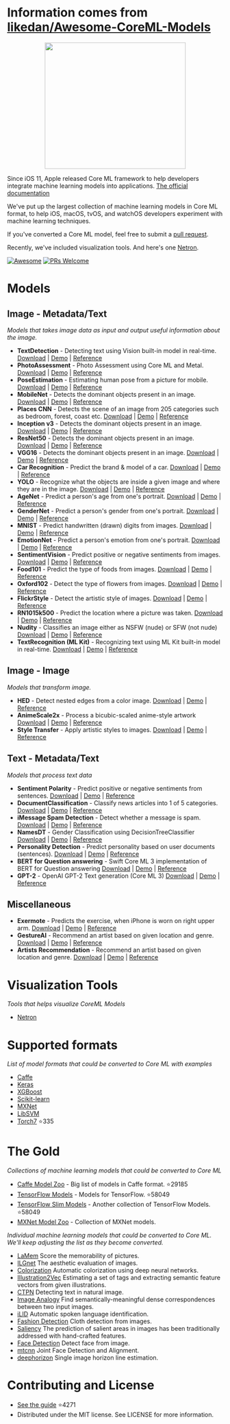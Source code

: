 # Information comes from [likedan/Awesome-CoreML-Models](https://github.com/likedan/Awesome-CoreML-Models)


<!--
Title: Awesome Core ML Models
Description: A curated list of machine learning models in Core ML format.
Author: Kedan Li
-->
<p align="center">
<img src="images/coreml.png" width="329" height="295"/>
</p>


Since iOS 11, Apple released Core ML framework to help developers integrate machine learning models into applications. [The official documentation](https://developer.apple.com/documentation/coreml)

We've put up the largest collection of machine learning models in Core ML format, to help  iOS, macOS, tvOS, and watchOS developers experiment with machine learning techniques.

If you've converted a Core ML model, feel free to submit a [pull request](https://github.com/likedan/Awesome-CoreML-Models/compare).

Recently, we've included visualization tools. And here's one [Netron](https://lutzroeder.github.io/Netron).

[![Awesome](https://cdn.rawgit.com/sindresorhus/awesome/d7305f38d29fed78fa85652e3a63e154dd8e8829/media/badge.svg)](https://github.com/sindresorhus/awesome)
[![PRs Welcome](https://img.shields.io/badge/PRs-welcome-brightgreen.svg)](http://makeapullrequest.com)

# Models

## Image - Metadata/Text
*Models that takes image data as input and output useful information about the image.*
* **TextDetection** - Detecting text using Vision built-in model in real-time. [Download]() | [Demo](https://github.com/tucan9389/TextDetection-CoreML) | [Reference](https://developer.apple.com/documentation/vision)
* **PhotoAssessment** - Photo Assessment using Core ML and Metal. [Download](https://github.com/yulingtianxia/PhotoAssessment/blob/master/PhotoAssessment-Sample/Sources/NIMANasnet.mlmodel) | [Demo](https://github.com/yulingtianxia/PhotoAssessment) | [Reference](https://arxiv.org/abs/1709.05424)
* **PoseEstimation** - Estimating human pose from a picture for mobile. [Download](https://github.com/edvardHua/PoseEstimationForMobile/tree/master/release) | [Demo](https://github.com/tucan9389/PoseEstimation-CoreML) | [Reference](https://github.com/edvardHua/PoseEstimationForMobile)
* **MobileNet** - Detects the dominant objects present in an image. [Download](https://github.com/hollance/MobileNet-CoreML/raw/master/MobileNet.mlmodel) | [Demo](https://github.com/hollance/MobileNet-CoreML) | [Reference](https://arxiv.org/abs/1704.04861)
* **Places CNN** - Detects the scene of an image from 205 categories such as bedroom, forest, coast etc. [Download](https://github.com/hollance/MobileNet-CoreML/raw/master/MobileNet.mlmodel) | [Demo](https://github.com/chenyi1989/CoreMLDemo) | [Reference](http://places.csail.mit.edu/index.html)
* **Inception v3** - Detects the dominant objects present in an image. [Download](https://github.com/yulingtianxia/Core-ML-Sample/blob/master/CoreMLSample/Inceptionv3.mlmodel) | [Demo](https://github.com/yulingtianxia/Core-ML-Sample/) | [Reference](https://arxiv.org/abs/1512.00567)
* **ResNet50** - Detects the dominant objects present in an image. [Download](https://github.com/ytakzk/CoreML-samples/blob/master/CoreML-samples/Resnet50.mlmodel) | [Demo](https://github.com/ytakzk/CoreML-samples) | [Reference](https://arxiv.org/abs/1512.03385)
* **VGG16** - Detects the dominant objects present in an image. [Download](https://docs-assets.developer.apple.com/coreml/models/VGG16.mlmodel) | [Demo](https://github.com/alaphao/CoreMLExample) | [Reference](https://arxiv.org/abs/1409.1556)
* **Car Recognition** - Predict the brand & model of a car. [Download](https://github.com/likedan/Core-ML-Car-Recognition/blob/master/Convert/CarRecognition.mlmodel) | [Demo](https://github.com/ytakzk/CoreML-samples) | [Reference](http://mmlab.ie.cuhk.edu.hk/datasets/comp_cars/index.html)
* **YOLO** - Recognize what the objects are inside a given image and where they are in the image. [Download](https://github.com/hollance/YOLO-CoreML-MPSNNGraph/blob/master/TinyYOLO-CoreML/TinyYOLO-CoreML/TinyYOLO.mlmodel) | [Demo](https://github.com/hollance/YOLO-CoreML-MPSNNGraph) | [Reference](http://machinethink.net/blog/object-detection-with-yolo)
* **AgeNet** - Predict a person's age from one's portrait. [Download](https://drive.google.com/file/d/0B1ghKa_MYL6mT1J3T1BEeWx4TWc/view?usp=sharing) | [Demo](https://github.com/cocoa-ai/FacesVisionDemo) | [Reference](http://www.openu.ac.il/home/hassner/projects/cnn_agegender/)
* **GenderNet** - Predict a person's gender from one's portrait. [Download](https://drive.google.com/file/d/0B1ghKa_MYL6mYkNsZHlyc2ZuaFk/view?usp=sharing) | [Demo](https://github.com/cocoa-ai/FacesVisionDemo) | [Reference](http://www.openu.ac.il/home/hassner/projects/cnn_agegender/)
* **MNIST** - Predict handwritten (drawn) digits from images. [Download](https://github.com/ph1ps/MNIST-CoreML/raw/master/MNISTPrediction/MNIST.mlmodel) | [Demo](https://github.com/ph1ps/MNIST-CoreML) | [Reference](http://yann.lecun.com/exdb/mnist/)
* **EmotionNet** - Predict a person's emotion from one's portrait. [Download](https://drive.google.com/file/d/0B1ghKa_MYL6mTlYtRGdXNFlpWDQ/view?usp=sharing) | [Demo](https://github.com/cocoa-ai/FacesVisionDemo) | [Reference](http://www.openu.ac.il/home/hassner/projects/cnn_emotions/)
* **SentimentVision** - Predict positive or negative sentiments from images. [Download](https://drive.google.com/open?id=0B1ghKa_MYL6mZ0dITW5uZlgyNTg) | [Demo](https://github.com/cocoa-ai/SentimentVisionDemo) | [Reference](http://www.sciencedirect.com/science/article/pii/S0262885617300355?via%3Dihub)
* **Food101** - Predict the type of foods from images. [Download](https://drive.google.com/open?id=0B5TjkH3njRqnVjBPZGRZbkNITjA) | [Demo](https://github.com/ph1ps/Food101-CoreML) | [Reference](http://visiir.lip6.fr/explore)
* **Oxford102** - Detect the type of flowers from images. [Download](https://drive.google.com/file/d/0B1ghKa_MYL6meDBHT2NaZGxkNzQ/view?usp=sharing) | [Demo](https://github.com/cocoa-ai/FlowersVisionDemo) | [Reference](http://jimgoo.com/flower-power/)
* **FlickrStyle** - Detect the artistic style of images. [Download](https://drive.google.com/file/d/0B1ghKa_MYL6meDBHT2NaZGxkNzQ/view?usp=sharing) | [Demo](https://github.com/cocoa-ai/StylesVisionDemo) | [Reference](http://sergeykarayev.com/files/1311.3715v3.pdf)
* **RN1015k500** - Predict the location where a picture was taken. [Download](https://s3.amazonaws.com/aws-bigdata-blog/artifacts/RN1015k500/RN1015k500.mlmodel) | [Demo](https://github.com/awslabs/MXNet2CoreML_iOS_sample_app) | [Reference](https://aws.amazon.com/blogs/ai/estimating-the-location-of-images-using-mxnet-and-multimedia-commons-dataset-on-aws-ec2)
* **Nudity** - Classifies an image either as NSFW (nude) or SFW (not nude)
 [Download](https://drive.google.com/open?id=0B5TjkH3njRqncDJpdDB1Tkl2S2s) | [Demo](https://github.com/ph1ps/Nudity-CoreML) | [Reference](https://github.com/yahoo/open_nsfw)
* **TextRecognition (ML Kit)** - Recognizing text using ML Kit built-in model in real-time. [Download]() | [Demo](https://github.com/tucan9389/TextRecognition-MLKit) | [Reference](https://firebase.google.com/docs/ml-kit/ios/recognize-text)


## Image - Image
*Models that transform image.*
* **HED** - Detect nested edges from a color image. [Download](https://github.com/s1ddok/HED-CoreML/blob/master/HED-CoreML/Models/HED_so.mlmodel) | [Demo](https://github.com/s1ddok/HED-CoreML) | [Reference](http://dl.acm.org/citation.cfm?id=2654889)
* **AnimeScale2x** - Process a bicubic-scaled anime-style artwork [Download](https://github.com/imxieyi/waifu2x-ios/blob/master/waifu2x/models/anime_noise0_model.mlmodel) | [Demo](https://github.com/imxieyi/waifu2x-ios) | [Reference](https://arxiv.org/abs/1501.00092)
* **Style Transfer** - Apply artistic styles to images. [Download](https://github.com/jcjohnson/fast-neural-style) | [Demo](https://github.com/jcjohnson/fast-neural-style) | [Reference](http://cs.stanford.edu/people/jcjohns/eccv16/)


## Text - Metadata/Text
*Models that process text data*
* **Sentiment Polarity** - Predict positive or negative sentiments from sentences. [Download](https://github.com/cocoa-ai/SentimentCoreMLDemo/raw/master/SentimentPolarity/Resources/SentimentPolarity.mlmodel) | [Demo](https://github.com/cocoa-ai/SentimentCoreMLDemo) | [Reference](http://boston.lti.cs.cmu.edu/classes/95-865-K/HW/HW3/)
* **DocumentClassification** - Classify news articles into 1 of 5 categories. [Download](https://github.com/toddkramer/DocumentClassifier/blob/master/Sources/DocumentClassification.mlmodel) | [Demo](https://github.com/toddkramer/DocumentClassifier) | [Reference](https://github.com/toddkramer/DocumentClassifier/)
* **iMessage Spam Detection** - Detect whether a message is spam. [Download](https://github.com/gkswamy98/imessage-spam-detection/blob/master/MessageClassifier.mlmodel) | [Demo](https://github.com/gkswamy98/imessage-spam-detection/tree/master) | [Reference](http://www.dt.fee.unicamp.br/~tiago/smsspamcollection/)
* **NamesDT** - Gender Classification using DecisionTreeClassifier [Download](https://github.com/cocoa-ai/NamesCoreMLDemo/blob/master/Names/Resources/NamesDT.mlmodel) | [Demo](https://github.com/cocoa-ai/NamesCoreMLDemo) | [Reference](http://nlpforhackers.io/)
* **Personality Detection** - Predict personality based on user documents (sentences). [Download](https://github.com/novinfard/profiler-sentiment-analysis/tree/master/ios_app/ProfilerSA/ML%20Models) | [Demo](https://github.com/novinfard/profiler-sentiment-analysis/) | [Reference](https://github.com/novinfard/profiler-sentiment-analysis/blob/master/dissertation-v6.pdf)
* **BERT for Question answering** - Swift Core ML 3 implementation of BERT for Question answering [Download](https://github.com/huggingface/swift-coreml-transformers/blob/master/Resources/BERTSQUADFP16.mlmodel) | [Demo](https://github.com/huggingface/swift-coreml-transformers#-bert) | [Reference](https://github.com/huggingface/pytorch-transformers#run_squadpy-fine-tuning-on-squad-for-question-answering)
* **GPT-2** - OpenAI GPT-2 Text generation (Core ML 3) [Download](https://github.com/huggingface/swift-coreml-transformers/blob/master/Resources/gpt2-512.mlmodel) | [Demo](https://github.com/huggingface/swift-coreml-transformers#-gpt-2) | [Reference](https://github.com/huggingface/pytorch-transformers)
## Miscellaneous
* **Exermote** - Predicts the exercise, when iPhone is worn on right upper arm. [Download](https://github.com/Lausbert/Exermote/tree/master/ExermoteInference) | [Demo](https://github.com/Lausbert/Exermote/tree/master/ExermoteInference) | [Reference](http://lausbert.com/2017/08/03/exermote/)
* **GestureAI** - Recommend an artist based on given location and genre. [Download](https://goo.gl/avdMjD) | [Demo](https://github.com/akimach/GestureAI-CoreML-iOS) | [Reference](https://github.com/akimach/GestureAI-iOS/tree/master/GestureAI)
* **Artists Recommendation** - Recommend an artist based on given location and genre. [Download](https://github.com/agnosticdev/Blog-Examples/blob/master/UsingCoreMLtoCreateASongRecommendationEngine/Artist.mlmodel) | [Demo]() | [Reference](https://www.agnosticdev.com/blog-entry/python/using-scikit-learn-and-coreml-create-music-recommendation-engine)


# Visualization Tools
*Tools that helps visualize CoreML Models*
* [Netron](https://lutzroeder.github.io/Netron)

# Supported formats
*List of model formats that could be converted to Core ML with examples*
* [Caffe](https://apple.github.io/coremltools/generated/coremltools.converters.caffe.convert.html)
* [Keras](https://apple.github.io/coremltools/generated/coremltools.converters.keras.convert.html)
* [XGBoost](https://apple.github.io/coremltools/generated/coremltools.converters.xgboost.convert.html)
* [Scikit-learn](https://apple.github.io/coremltools/generated/coremltools.converters.sklearn.convert.html)
* [MXNet](https://aws.amazon.com/blogs/ai/bring-machine-learning-to-ios-apps-using-apache-mxnet-and-apple-core-ml/)
* [LibSVM](https://apple.github.io/coremltools/generated/coremltools.converters.libsvm.convert.html)
* [Torch7](https://github.com/prisma-ai/torch2coreml) :star:335

# The Gold
*Collections of machine learning models that could be converted to Core ML*

* [Caffe Model Zoo](https://github.com/BVLC/caffe/wiki/Model-Zoo) - Big list of models in Caffe format. :star:29185
* [TensorFlow Models](https://github.com/tensorflow/models) - Models for TensorFlow. :star:58049
* [TensorFlow Slim Models](https://github.com/tensorflow/models/tree/master/research/slim/README.md) - Another collection of TensorFlow Models. :star:58049
* [MXNet Model Zoo](https://mxnet.incubator.apache.org/model_zoo/) - Collection of MXNet models.

*Individual machine learning models that could be converted to Core ML. We'll keep adjusting the list as they become converted.*
* [LaMem](https://github.com/MiyainNYC/Visual-Memorability-through-Caffe) Score the memorability of pictures.
* [ILGnet](https://github.com/BestiVictory/ILGnet) The aesthetic evaluation of images.
* [Colorization](https://github.com/richzhang/colorization) Automatic colorization using deep neural networks.
* [Illustration2Vec](https://github.com/rezoo/illustration2vec) Estimating a set of tags and extracting semantic feature vectors from given illustrations.
* [CTPN](https://github.com/tianzhi0549/CTPN) Detecting text in natural image.
* [Image Analogy](https://github.com/msracver/Deep-Image-Analogy) Find semantically-meaningful dense correspondences between two input images.
* [iLID](https://github.com/twerkmeister/iLID) Automatic spoken language identification.
* [Fashion Detection](https://github.com/liuziwei7/fashion-detection) Cloth detection from images.
* [Saliency](https://github.com/imatge-upc/saliency-2016-cvpr) The prediction of salient areas in images has been traditionally addressed with hand-crafted features.
* [Face Detection](https://github.com/DolotovEvgeniy/DeepPyramid) Detect face from image.
* [mtcnn](https://github.com/CongWeilin/mtcnn-caffe) Joint Face Detection and Alignment.
* [deephorizon](https://github.com/scottworkman/deephorizon) Single image horizon line estimation.

# Contributing and License
* [See the guide](https://github.com/likedan/Awesome-CoreML-Models/blob/master/.github/CONTRIBUTING.md) :star:4271
* Distributed under the MIT license. See LICENSE for more information.


